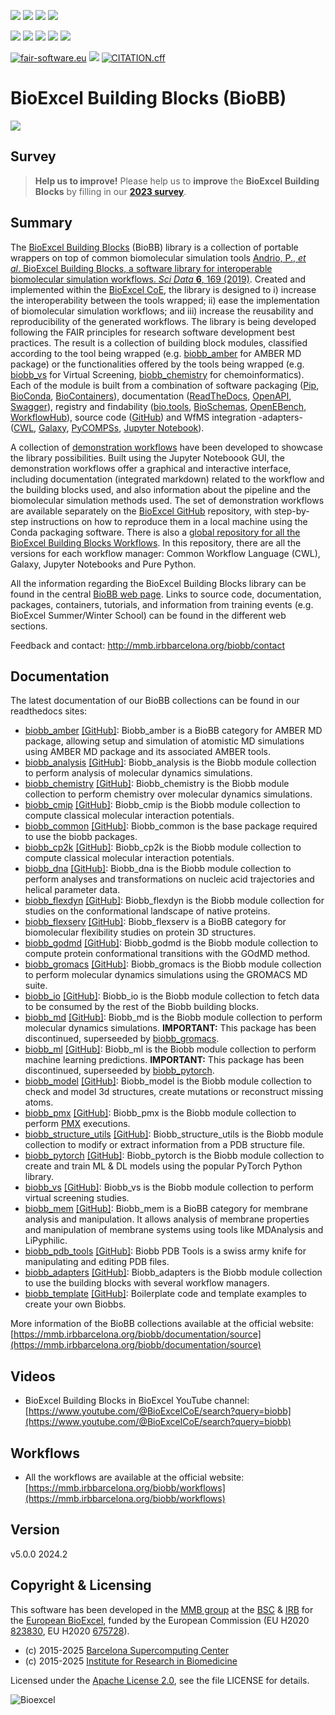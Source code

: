 [![](https://img.shields.io/badge/OS-Unix%20%7C%20MacOS-blue)](https://github.com/bioexcel/biobb)
[![](https://img.shields.io/badge/Python%20Versions-3.9%20%7C%203.10%20%7C%203.11-blue)](https://pypi.org/project/biobb/)
[![](https://img.shields.io/badge/License-Apache%202.0-blue.svg)](https://opensource.org/licenses/Apache-2.0)
[![](https://img.shields.io/badge/Open%20Source%3f-Yes!-blue)](https://github.com/bioexcel/biobb)

[![](https://readthedocs.org/projects/biobb/badge/?version=latest)](https://biobb.readthedocs.io/en/latest/?badge=latest)
[![](https://img.shields.io/website?down_message=Offline&label=Biobb%20Website&up_message=Online&url=https%3A%2F%2Fmmb.irbbarcelona.org%2Fbiobb%2F)](https://mmb.irbbarcelona.org/biobb/)
[![](https://img.shields.io/badge/Youtube-tutorial-blue?logo=youtube&logoColor=red)](https://www.youtube.com/watch?v=ou1DOGNs0xM)
[![](https://zenodo.org/badge/DOI/10.1038/s41597-019-0177-4.svg)](https://doi.org/10.1038/s41597-019-0177-4)
[![](https://img.shields.io/endpoint?color=brightgreen&url=https%3A%2F%2Fapi.juleskreuer.eu%2Fcitation-badge.php%3Fshield%26doi%3D10.1038%2Fs41597-019-0177-4)](https://www.nature.com/articles/s41597-019-0177-4#citeas)

[![fair-software.eu](https://img.shields.io/badge/fair--software.eu-%E2%97%8F%20%20%E2%97%8F%20%20%E2%97%8F%20%20%E2%97%8F%20%20%E2%97%8F-green)](https://fair-software.eu)
[![](https://www.bestpractices.dev/projects/8847/badge)](https://www.bestpractices.dev/projects/8847)
[![CITATION.cff](https://github.com/bioexcel/biobb/actions/workflows/cff-validator.yaml/badge.svg)](https://github.com/bioexcel/biobb/actions/workflows/cff-validator.yaml)

[](https://bestpractices.coreinfrastructure.org/projects/8847/badge)

[//]: # (The previous line invisible link is for compatibility with the howfairis script https://github.com/fair-software/howfairis-github-action/tree/main wich uses the old bestpractices URL)

# BioExcel Building Blocks (BioBB)

<a href="https://mmb.irbbarcelona.org/biobb/" target="_blank"><img src="https://i0.wp.com/bioexcel.eu/wp-content/uploads/2020/10/Untitled-design-7.png?resize=300%2C150&ssl=1" /></a>

## Survey

> **Help us to improve!** 
Please help us to **improve** the **BioExcel Building Blocks** by filling in our [**2023 survey**](https://forms.gle/tAK4yGC1e7j8rRiZ8).

## Summary

The [BioExcel Building Blocks](http://mmb.irbbarcelona.org/biobb/) (BioBB) library is a collection of portable wrappers on top of common biomolecular simulation tools [Andrio, P., _et al_. BioExcel Building Blocks, a software library for interoperable biomolecular simulation workflows. _Sci Data_ **6**, 169 (2019)](https://www.nature.com/articles/s41597-019-0177-4). Created and implemented within the [BioExcel CoE](http://bioexcel.eu/), the library is designed to i) increase the interoperability between the tools wrapped; ii) ease the implementation of biomolecular simulation workflows; and iii) increase the reusability and reproducibility of the generated workflows. The library is being developed following the FAIR principles for research software development best practices. The result is a collection of building block modules, classified according to the tool being wrapped (e.g. [biobb_amber](https://github.com/bioexcel/biobb_amber) for AMBER MD package) or the functionalities offered by the tools being wrapped (e.g. [biobb_vs](https://github.com/bioexcel/biobb_vs) for Virtual Screening, [biobb_chemistry](https://github.com/bioexcel/biobb_chemistry) for chemoinformatics). Each of the module is built from a combination of software packaging ([Pip](https://pypi.org/search/?q=biobb), [BioConda](https://bioconda.github.io/search.html?q=biobb), [BioContainers](https://biocontainers.pro/registry?all_fields_search=biobb)), documentation ([ReadTheDocs](https://biobb.readthedocs.io/), [OpenAPI](https://mmb.irbbarcelona.org/biobb-api/rest), [Swagger](https://mmb.irbbarcelona.org/biobb-api/rest/swagger.json)), registry and findability ([bio.tools](https://bio.tools/biobb), [BioSchemas](https://bioschemas.org/profiles/ComputationalTool/0.5-DRAFT/), [OpenEBench](https://openebench.bsc.es/tool/biobb), [WorkflowHub](https://workflowhub.eu/programmes/2)), source code ([GitHub](https://github.com/bioexcel/biobb)) and WfMS integration -adapters- ([CWL](https://github.com/bioexcel/biobb_adapters/tree/master/biobb_adapters/cwl), [Galaxy](https://toolshed.g2.bx.psu.edu/repository?repository_id=e23296b413014cfc), [PyCOMPSs](https://github.com/bioexcel/biobb_adapters/tree/master/biobb_adapters/pycompss), [Jupyter Notebook](http://mmb.irbbarcelona.org/biobb/workflows)). 

A collection of [demonstration workflows](http://mmb.irbbarcelona.org/biobb/workflows) have been developed to showcase the library possibilities. Built using the Jupyter Noteboook GUI, the demonstration workflows offer a graphical and interactive interface, including documentation (integrated markdown) related to the workflow and the building blocks used, and also information about the pipeline and the biomolecular simulation methods used. The set of demonstration workflows are available separately on the [BioExcel GitHub](https://github.com/orgs/bioexcel/repositories?q=biobb_wf&type=all&language=&sort=) repository, with step-by-step instructions on how to reproduce them in a local machine using the Conda packaging software. There is also a [global repository for all the BioExcel Building Blocks Workflows](https://github.com/bioexcel/biobb_workflows). In this repository, there are all the versions for each workflow manager: Common Workflow Language (CWL), Galaxy, Jupyter Notebooks and Pure Python.

All the information regarding the BioExcel Building Blocks library can be found in the central [BioBB web page](http://mmb.irbbarcelona.org/biobb/). Links to source code, documentation, packages, containers, tutorials, and information from training events (e.g. BioExcel Summer/Winter School) can be found in the different web sections. 

Feedback and contact: <http://mmb.irbbarcelona.org/biobb/contact> 

## Documentation

The latest documentation of our BioBB collections can be found in our readthedocs sites:
- [biobb_amber](https://biobb-amber.readthedocs.io/en/latest/) [\[GitHub\]](https://github.com/bioexcel/biobb_amber): Biobb_amber is a BioBB category for AMBER MD package, allowing setup and simulation of atomistic MD simulations using AMBER MD package and its associated AMBER tools.
- [biobb_analysis](http://biobb-analysis.readthedocs.io/en/latest/) [\[GitHub\]](https://github.com/bioexcel/biobb_analysis): Biobb_analysis is the Biobb module collection to perform analysis of molecular dynamics simulations.
- [biobb_chemistry](http://biobb-chemistry.readthedocs.io/en/latest/) [\[GitHub\]](https://github.com/bioexcel/biobb_chemistry): Biobb_chemistry is the Biobb module collection to perform chemistry over molecular dynamics simulations.
- [biobb_cmip](https://biobb-cmip.readthedocs.io/en/latest/) [\[GitHub\]](https://github.com/bioexcel/biobb_cmip): Biobb_cmip is the Biobb module collection to compute classical molecular interaction potentials.
- [biobb_common](http://biobb-common.readthedocs.io/en/latest/) [\[GitHub\]](https://github.com/bioexcel/biobb_common): Biobb_common is the base package required to use the biobb packages.
- [biobb_cp2k](https://biobb-cp2k.readthedocs.io/en/latest/) [\[GitHub\]](https://github.com/bioexcel/biobb_cp2k): Biobb_cp2k is the Biobb module collection to compute classical molecular interaction potentials. 
- [biobb_dna](https://biobb-dna.readthedocs.io/en/latest/) [\[GitHub\]](https://github.com/bioexcel/biobb_dna): Biobb_dna is the Biobb module collection to perform analyses and transformations on nucleic acid trajectories and helical parameter data.
- [biobb_flexdyn](https://biobb-flexdyn.readthedocs.io/en/latest/) [\[GitHub\]](https://github.com/bioexcel/biobb_flexdyn): Biobb_flexdyn is the Biobb module collection for studies on the conformational landscape of native proteins.
- [biobb_flexserv](https://biobb-flexserv.readthedocs.io/en/latest/) [\[GitHub\]](https://github.com/bioexcel/biobb_flexserv): Biobb_flexserv is a BioBB category for biomolecular flexibility studies on protein 3D structures.
- [biobb_godmd](https://biobb-godmd.readthedocs.io/en/latest/) [\[GitHub\]](https://github.com/bioexcel/biobb_godmd): Biobb_godmd is the Biobb module collection to compute protein conformational transitions with the GOdMD method.
- [biobb_gromacs](https://biobb-gromacs.readthedocs.io/en/latest/) [\[GitHub\]](https://github.com/bioexcel/biobb_gromacs): Biobb_gromacs is the Biobb module collection to perform molecular dynamics simulations using the GROMACS MD suite.
- [biobb_io](http://biobb-io.readthedocs.io/en/latest/) [\[GitHub\]](https://github.com/bioexcel/biobb_io): Biobb_io is the Biobb module collection to fetch data to be consumed by the rest of the Biobb building blocks.
- [biobb_md](http://biobb-md.readthedocs.io/en/latest/) [\[GitHub\]](https://github.com/bioexcel/biobb_md): Biobb_md is the Biobb module collection to perform molecular dynamics simulations. **IMPORTANT:** This package has been discontinued, superseeded by [biobb_gromacs](https://github.com/bioexcel/biobb_gromacs).
- [biobb_ml](https://biobb-ml.readthedocs.io/en/latest/) [\[GitHub\]](https://github.com/bioexcel/biobb_ml): Biobb_ml is the Biobb module collection to perform machine learning predictions. **IMPORTANT:** This package has been discontinued, superseeded by [biobb_pytorch](https://github.com/bioexcel/biobb_pytorch). 
- [biobb_model](http://biobb-model.readthedocs.io/en/latest/) [\[GitHub\]](https://github.com/bioexcel/biobb_model): Biobb_model is the Biobb module collection to check and model 3d structures, create mutations or reconstruct missing atoms.
- [biobb_pmx](http://biobb-pmx.readthedocs.io/en/latest/) [\[GitHub\]](https://github.com/bioexcel/biobb_pmx): Biobb_pmx is the Biobb module collection to perform [PMX](http://pmx.mpibpc.mpg.de) executions.
- [biobb_structure_utils](http://biobb-structure-utils.readthedocs.io/en/latest/) [\[GitHub\]](https://github.com/bioexcel/biobb_structure_utils): Biobb_structure_utils is the Biobb module collection to modify or extract information from a PDB structure file.
- [biobb_pytorch](https://biobb-pytorch.readthedocs.io/en/latest/) [\[GitHub\]](https://github.com/bioexcel/biobb_pytorch): Biobb_pytorch is the Biobb module collection to create and train ML & DL models using the popular PyTorch Python library.
- [biobb_vs](https://biobb-vs.readthedocs.io/en/latest/) [\[GitHub\]](https://github.com/bioexcel/biobb_vs): Biobb_vs is the Biobb module collection to perform virtual screening studies.
- [biobb_mem](https://biobb-mem.readthedocs.io/en/latest/) [\[GitHub\]](https://github.com/bioexcel/biobb_mem): Biobb_mem is a BioBB category for membrane analysis and manipulation. It allows analysis of membrane properties and manipulation of membrane systems using tools like MDAnalysis and LiPyphilic.
- [biobb_pdb_tools](https://biobb-pdb-tools.readthedocs.io/en/latest/) [\[GitHub\]](https://github.com/bioexcel/biobb_pdb_tools): Biobb PDB Tools is a swiss army knife for manipulating and editing PDB files.
- [biobb_adapters](http://biobb-adapters.readthedocs.io/en/latest/) [\[GitHub\]](https://github.com/bioexcel/biobb_adapters): Biobb_adapters is the Biobb module collection to use the building blocks with several workflow managers.
- [biobb_template](http://biobb-template.readthedocs.io/en/latest/) [\[GitHub\]](https://github.com/bioexcel/biobb_template): Boilerplate code and template examples to create your own Biobbs.

More information of the BioBB collections available at the official website: [https://mmb.irbbarcelona.org/biobb/documentation/source](https://mmb.irbbarcelona.org/biobb/documentation/source)

## Videos

- BioExcel Building Blocks in BioExcel YouTube channel: [https://www.youtube.com/@BioExcelCoE/search?query=biobb](https://www.youtube.com/@BioExcelCoE/search?query=biobb)

## Workflows

- All the workflows are available at the official website: [https://mmb.irbbarcelona.org/biobb/workflows](https://mmb.irbbarcelona.org/biobb/workflows)

## Version

v5.0.0 2024.2

## Copyright & Licensing

This software has been developed in the [MMB group](http://mmb.irbbarcelona.org) at the [BSC](http://www.bsc.es/) & [IRB](https://www.irbbarcelona.org/) for the [European BioExcel](http://bioexcel.eu/), funded by the European Commission (EU H2020 [823830](http://cordis.europa.eu/projects/823830), EU H2020 [675728](http://cordis.europa.eu/projects/675728)).

* (c) 2015-2025 [Barcelona Supercomputing Center](https://www.bsc.es/)
* (c) 2015-2025 [Institute for Research in Biomedicine](https://www.irbbarcelona.org/)

Licensed under the
[Apache License 2.0](https://www.apache.org/licenses/LICENSE-2.0), see the file LICENSE for details.

![](https://bioexcel.eu/wp-content/uploads/2019/04/Bioexcell_logo_1080px_transp.png "Bioexcel")
